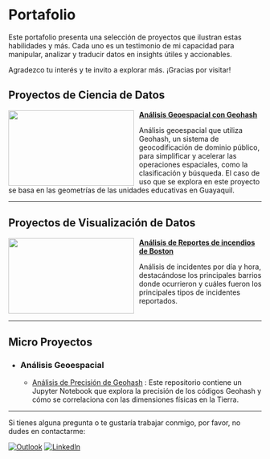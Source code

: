 # Portafolio

Este portafolio presenta una selección de proyectos que ilustran estas habilidades y más. Cada uno es un testimonio de mi capacidad para manipular, analizar y traducir datos en insights útiles y accionables.

Agradezco tu interés y te invito a explorar más. ¡Gracias por visitar!

## Proyectos de Ciencia de Datos

<img style="margin-right: 10px;" align="left" width="250" height="150" src="https://miro.medium.com/v2/resize:fit:1100/format:webp/1*rqpr8sqvLkr-qZyijSoMDw.png"> **[Análisis Geoespacial con Geohash](https://github.com/xavierjacomep/Geohash_Spatial_Analysis)**

Análisis geoespacial que utiliza Geohash, un sistema de geocodificación de dominio público, para simplificar y acelerar las operaciones espaciales, como la clasificación y búsqueda. El caso de uso que se explora en este proyecto se basa en las geometrías de las unidades educativas en Guayaquil. 

___


## Proyectos de Visualización de Datos

<img style="margin-right: 10px;" align="left" width="250" height="150" src="https:&#47;&#47;public.tableau.com&#47;static&#47;images&#47;Bo&#47;BostonFireIncidentReporting&#47;BostonFireIncidentReporting&#47;1_rss.png"> **[Análisis de Reportes de incendios de Boston](https://public.tableau.com/views/BostonFireIncidentReporting/BostonFireIncidentReporting?:language=en-US&:display_count=n&:origin=viz_share_link)**

Análisis de incidentes por día y hora, destacándose los principales barrios donde ocurrieron y cuáles fueron los principales tipos de incidentes reportados.
<br />
<br />
___


## Micro Proyectos
- ### Análisis Geoespacial
    - [Análisis de Precisión de Geohash](https://github.com/xavierjacomep/Geohash_Precision_Analysis) : Este repositorio contiene un Jupyter Notebook que explora la precisión de los códigos Geohash y cómo se correlaciona con las dimensiones físicas en la Tierra.

___

Si tienes alguna pregunta o te gustaría trabajar conmigo, por favor, no dudes en contactarme:

<a href="mailto:xavier.jacome.p@hotmail.com" target="_blank"><img alt="Outlook" src="https://img.shields.io/badge/Microsoft_Outlook-0078D4?style=for-the-badge&logo=microsoft-outlook&logoColor=white" /></a>
<a href="https://www.linkedin.com/in/xavierjacomep/" target="_blank"><img alt="LinkedIn" src="https://img.shields.io/badge/linkedin-%230077B5.svg?&style=for-the-badge&logo=linkedin&logoColor=white" /></a>
